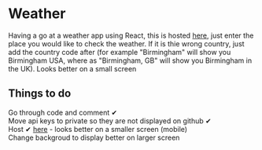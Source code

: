 # Weather

Having a go at a weather app using React, this is hosted [here](https://stevesoc-weather.netlify.app/), just enter the place you would like to check the weather. If it is thie wrong country, just add the country code after (for example "Birmingham" will show you Birmingham USA, where as "Birmingham, GB" will show you Birmingham in the UK).
Looks better on a small screen

## Things to do  
Go through code and comment ✔  
Move api keys to private so they are not displayed on github ✔  
Host ✔ [here](https://stevesoc-weather.netlify.app/) - looks better on a smaller screen (mobile)  
Change backgroud to display better on larger screen  
